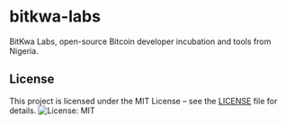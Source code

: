 # bitkwa-labs
BitKwa Labs, open-source Bitcoin developer incubation and tools from Nigeria.
## License
This project is licensed under the MIT License – see the [LICENSE](LICENSE) file for details.
![License: MIT](https://img.shields.io/badge/License-MIT-yellow.svg)

